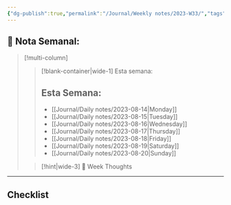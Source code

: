 ```yaml
---
{"dg-publish":true,"permalink":"/Journal/Weekly notes/2023-W33/","tags":["NoteType/Weekly"],"created":"2023-09-14T21:59:54.903-05:00","updated":"2023-10-03T16:14:12.881-05:00"}
---
```



## 📅 Nota Semanal:


> [!multi-column]
> 
> > [!blank-container|wide-1] Esta semana:
> > ## Esta Semana:
> >- [[Journal/Daily notes/2023-08-14\|Monday]]
> > - [[Journal/Daily notes/2023-08-15\|Tuesday]]
> > - [[Journal/Daily notes/2023-08-16\|Wednesday]]
> > - [[Journal/Daily notes/2023-08-17\|Thursday]]
> > - [[Journal/Daily notes/2023-08-18\|Friday]]
> > - [[Journal/Daily notes/2023-08-19\|Saturday]]
> > - [[Journal/Daily notes/2023-08-20\|Sunday]]
> 
> > [!hint|wide-3] 💭 Week Thoughts
> > 

- - - 
## Checklist

